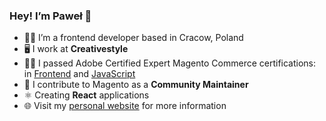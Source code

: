 ### Hey! I’m Paweł 👋

- 👨‍💻 I’m a frontend developer based in Cracow, Poland
- 🖥 I work at **Creativestyle**
- 👨‍🎓 I passed Adobe Certified Expert Magento Commerce certifications: in [Frontend](https://www.credly.com/earner/earned/badge/9572504d-58e1-4a65-a700-89d311e596f9) and [JavaScript](https://www.credly.com/earner/earned/badge/3b816207-80fc-4898-add3-920d9cac9bb4)
- 🤝 I contribute to Magento as a **Community Maintainer**
- ⚛️ Creating **React** applications
- 🌐 Visit my [personal website](https://ptylek.com/) for more information
